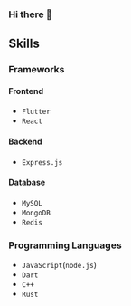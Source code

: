 ### Hi there 👋

<!--
**SimonWang9610/SimonWang9610** is a ✨ _special_ ✨ repository because its `README.md` (this file) appears on your GitHub profile.

Here are some ideas to get you started:


- 🌱 I’m currently learning ...
- 👯 I’m looking to collaborate on ...
- 🤔 I’m looking for help with ...
- 💬 Ask me about ...
- 📫 How to reach me: ...
- 😄 Pronouns: ...
- ⚡ Fun fact: ...
-->

## Skills

### Frameworks

#### Frontend
- `Flutter`
- `React`

#### Backend
- `Express.js`

#### Database
- `MySQL`
- `MongoDB`
- `Redis`

### Programming Languages
- `JavaScript`(`node.js`)
- `Dart`
- `C++`
- `Rust`

